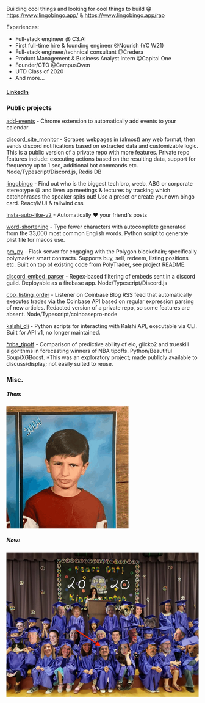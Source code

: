 Building cool things and looking for cool things to build 😁
https://www.lingobingo.app/ &
https://www.lingobingo.app/rap

Experiences:

- Full-stack engineer @ C3.AI
- First full-time hire & founding engineer @Nourish (YC W21)
- Full-stack engineer/technical consultant @Credera
- Product Management & Business Analyst Intern @Capital One
- Founder/CTO @CampusOven
- UTD Class of 2020
- And more...

#### [LinkedIn](https://www.linkedin.com/in/logan-harless/)

### Public projects

[add-events](https://github.com/EllAchE/add-events) - Chrome extension to automatically add events to your calendar

[discord_site_monitor](https://github.com/EllAchE/discord_site_monitor) - Scrapes webpages in (almost) any web format, then sends discord notifications based on extracted data and customizable logic. This is a public version of a private repo with more features. Private repo features include: executing actions based on the resulting data, support for frequency up to 1 sec, additional bot commands etc. Node/Typescript/Discord.js, Redis DB

[lingobingo](https://lingobingo.app) - Find out who is the biggest tech bro, weeb, ABG or corporate stereotype 😁 and liven up meetings & lectures by tracking which catchphrases the speaker spits out! Use a preset or create your own bingo card. React/MUI & tailwind css

[insta-auto-like-v2](https://github.com/EllAchE/insta-auto-like-v2) - Automatically ❤️ your friend's posts

[word-shortening](https://github.com/EllAchE/word-shortening) - Type fewer characters with autocomplete generated from the 33,000 most common English words. Python script to generate plist file for macos use.

[pm_py](https://github.com/EllAchE/pm_py/blob/main/README.md) - Flask server for engaging with the Polygon blockchain; specifically polymarket smart contracts. Supports buy, sell, redeem, listing positions etc. Built on top of existing code from PolyTrader, see project README.

[discord_embed_parser](https://github.com/EllAchE/discord_embed_parser) - Regex-based filtering of embeds
sent in a discord guild. Deployable as a firebase app. Node/Typescript/Discord.js

[cbp_listing_order](https://github.com/EllAchE/cbp_listing_order) - Listener on Coinbase Blog RSS feed that automatically
executes trades via the Coinbase API based on regular expression parsing of new articles.
Redacted version of a private repo, so some features are absent. Node/Typescript/coinbasepro-node

[kalshi_cli](https://github.com/EllAchE/kalshi_cli) - Python scripts for interacting with Kalshi API, executable
via CLI. Built for API v1, no longer maintained.

[\*nba_tipoff](https://github.com/EllAchE/nba-tipoff-scraper) - Comparison of predictive ability of elo, glicko2 and
trueskill algorithms in forecasting winners of NBA tipoffs. Python/Beautiful Soup/XGBoost.
\*This was an exploratory project; made publicly available to discuss/display; not easily suited to reuse.

### Misc.

##### Then:

![alt text](./profilegif_looping.gif)

##### Now:

![alt text](./grad.jpg)
